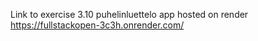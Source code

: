 Link to exercise 3.10 puhelinluettelo app hosted on render
https://fullstackopen-3c3h.onrender.com/
